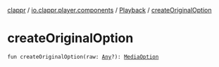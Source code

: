 [clappr](../../index.md) / [io.clappr.player.components](../index.md) / [Playback](index.md) / [createOriginalOption](./create-original-option.md)

# createOriginalOption

`fun createOriginalOption(raw: `[`Any`](https://kotlinlang.org/api/latest/jvm/stdlib/kotlin/-any/index.html)`?): `[`MediaOption`](../-media-option/index.md)
